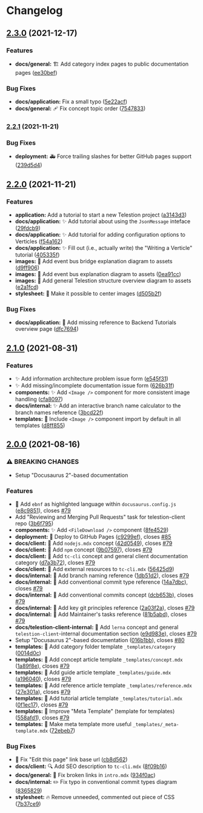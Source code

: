 # Changelog

## [2.3.0](https://www.github.com/wuespace/telestion-docs/compare/v2.2.1...v2.3.0) (2021-12-17)


### Features

* **docs/general:** :building_construction: Add category index pages to public documentation pages ([ee30bef](https://www.github.com/wuespace/telestion-docs/commit/ee30bef4b86c346a477b4bf6adc26d791afbbe73))


### Bug Fixes

* **docs/application:** Fix a small typo ([5e22acf](https://www.github.com/wuespace/telestion-docs/commit/5e22acf5006ec415b3729131c384741831bf298f))
* **docs/general:** :adhesive_bandage: Fix concept topic order ([7547833](https://www.github.com/wuespace/telestion-docs/commit/75478332a91ddcb2e810f63951edd8819f0f4bc9))

### [2.2.1](https://www.github.com/wuespace/telestion-docs/compare/v2.2.0...v2.2.1) (2021-11-21)


### Bug Fixes

* **deployment:** :ambulance: Force trailing slashes for better GitHub pages support ([239d5d4](https://www.github.com/wuespace/telestion-docs/commit/239d5d48b17b5555ecb8f872ffcd5b1047e1b820))

## [2.2.0](https://www.github.com/wuespace/telestion-docs/compare/v2.1.0...v2.2.0) (2021-11-21)


### Features

* **application:** Add a tutorial to start a new Telestion project ([a3143d3](https://www.github.com/wuespace/telestion-docs/commit/a3143d3e522519314fce45597c82e56e9f285b15))
* **docs/application:** :sparkles: Add tutorial about using the `JsonMessage` inteface ([29fdcb9](https://www.github.com/wuespace/telestion-docs/commit/29fdcb9ebf0a7dd69970a3db836ff85354af5a89))
* **docs/application:** :sparkles: Add tutorial for adding configuration options to Verticles ([f54a162](https://www.github.com/wuespace/telestion-docs/commit/f54a162a37c1c6f40deef9f11b9c23b202a25d6b))
* **docs/application:** :sparkles: Fill out (i.e., actually write) the "Writing a Verticle" tutorial ([405335f](https://www.github.com/wuespace/telestion-docs/commit/405335f75ef1a8c176b0f446326ed3cdd81485cd))
* **images:** :bento: Add event bus bridge explanation diagram to assets ([d9ff906](https://www.github.com/wuespace/telestion-docs/commit/d9ff906842ea82dd7937edb33f0333e803d5ecae))
* **images:** :bento: Add event bus explanation diagram to assets ([0ea91cc](https://www.github.com/wuespace/telestion-docs/commit/0ea91cce8d1588ddf0d659d1b3c66366c8de0864))
* **images:** :bento: Add general Telestion structure overview diagram to assets ([e2a1fcd](https://www.github.com/wuespace/telestion-docs/commit/e2a1fcdbe76c93cfd92fcd5df15e74c278eecbd3))
* **stylesheet:** :lipstick: Make it possible to center images ([d505b2f](https://www.github.com/wuespace/telestion-docs/commit/d505b2f7e67e8e0828e6cb85d6f361a0ca67ae59))


### Bug Fixes

* **docs/application:** :bug: Add missing reference to Backend Tutorials overview page ([dfc7694](https://www.github.com/wuespace/telestion-docs/commit/dfc76949a99ad1a6df9c82a85aaab3a568701531))

## [2.1.0](https://www.github.com/wuespace/telestion-docs/compare/v2.0.0...v2.1.0) (2021-08-31)


### Features

* :sparkles: Add information architecture problem issue form ([e545f31](https://www.github.com/wuespace/telestion-docs/commit/e545f31ce034360d33fbecc69e0705d30db0c1b6))
* :sparkles: Add missing/incomplete documentation issue form ([626b31f](https://www.github.com/wuespace/telestion-docs/commit/626b31f30f20d211095a147521152634fb618bb7))
* **components:** :sparkles: Add `<Image />` component for more consistent image handling ([cfa8097](https://www.github.com/wuespace/telestion-docs/commit/cfa8097d6aca18be85b563feda9e9000547290e0))
* **docs/internal:** :sparkles: Add an interactive branch name calculator to the branch names reference ([3bcd22f](https://www.github.com/wuespace/telestion-docs/commit/3bcd22f9fc191fa19404fdd6c87305e8ef456566))
* **templates:** :seedling: Include `<Image />` component import by default in all templates ([d8ff855](https://www.github.com/wuespace/telestion-docs/commit/d8ff855b450b7cb73bc0432247e89f029ba5f160))

## [2.0.0](https://www.github.com/wuespace/telestion-docs/compare/v1.3.0...v2.0.0) (2021-08-16)


### ⚠ BREAKING CHANGES

* Setup "Docusaurus 2"-based documentation

### Features

* :wrench: Add `ebnf` as highlighted language within `docusaurus.config.js` ([e8c9851](https://www.github.com/wuespace/telestion-docs/commit/e8c985128e141c7a9e7f3961db2ebaa33343aad8)), closes [#79](https://www.github.com/wuespace/telestion-docs/issues/79)
* Add "Reviewing and Merging Pull Requests" task for telestion-client repo ([3b6f795](https://www.github.com/wuespace/telestion-docs/commit/3b6f795d46f50837dea8c66df5d0c12f001ac7e7))
* **components:** :sparkles: Add `<FileDownload />` component ([8fe4529](https://www.github.com/wuespace/telestion-docs/commit/8fe4529a5ebd6449deb09aea45155f6e1433f6e4))
* **deployment:** :rocket: Deploy to GitHub Pages ([c9299ef](https://www.github.com/wuespace/telestion-docs/commit/c9299ef5a34563f30cfaf0ce5f713e826bed80fc)), closes [#85](https://www.github.com/wuespace/telestion-docs/issues/85)
* **docs/client:** :memo: Add `nodejs.mdx` concept ([42d0549](https://www.github.com/wuespace/telestion-docs/commit/42d05497eedc6e0744c1cd763500fe84b685e1d0)), closes [#79](https://www.github.com/wuespace/telestion-docs/issues/79)
* **docs/client:** :memo: Add `npm` concept ([9b07597](https://www.github.com/wuespace/telestion-docs/commit/9b075972897b10561054000ea4d2478455f87953)), closes [#79](https://www.github.com/wuespace/telestion-docs/issues/79)
* **docs/client:** :memo: Add `tc-cli` concept and general client documentation category ([d7a3b72](https://www.github.com/wuespace/telestion-docs/commit/d7a3b72f1e1bc56fedccdcbce4c357d9a4ef4aa4)), closes [#79](https://www.github.com/wuespace/telestion-docs/issues/79)
* **docs/client:** :memo: Add external resources to `tc-cli.mdx` ([56425d9](https://www.github.com/wuespace/telestion-docs/commit/56425d9e8ff5bfc174a2a8d5e3eeda933403dc2d))
* **docs/internal:** :memo: Add branch naming reference ([1db51d2](https://www.github.com/wuespace/telestion-docs/commit/1db51d2aae684ec589e98fa4d0c65c91f7e499f3)), closes [#79](https://www.github.com/wuespace/telestion-docs/issues/79)
* **docs/internal:** :memo: Add conventional commit type reference ([14a7dbc](https://www.github.com/wuespace/telestion-docs/commit/14a7dbc8770babfc95d405bf3030b4731b7dfe7a)), closes [#79](https://www.github.com/wuespace/telestion-docs/issues/79)
* **docs/internal:** :memo: Add conventional commits concept ([dcb653b](https://www.github.com/wuespace/telestion-docs/commit/dcb653b5f9cc301a7539502811fb988212616464)), closes [#79](https://www.github.com/wuespace/telestion-docs/issues/79)
* **docs/internal:** :memo: Add key git principles reference ([2a03f2a](https://www.github.com/wuespace/telestion-docs/commit/2a03f2ada0050d969d9ac317b48ef5dee343c10c)), closes [#79](https://www.github.com/wuespace/telestion-docs/issues/79)
* **docs/internal:** :memo: Add Maintainer's tasks reference ([81b5abd](https://www.github.com/wuespace/telestion-docs/commit/81b5abd82a008678036809fbcb7ec44f713d4529)), closes [#79](https://www.github.com/wuespace/telestion-docs/issues/79)
* **docs/telestion-client-internal:** :memo: Add `lerna` concept and general `telestion-client`-internal documentation section ([e9d983e](https://www.github.com/wuespace/telestion-docs/commit/e9d983e14f71d3691f2f0fb447e49965600a46d6)), closes [#79](https://www.github.com/wuespace/telestion-docs/issues/79)
* Setup "Docusaurus 2"-based documentation ([016b1bb](https://www.github.com/wuespace/telestion-docs/commit/016b1bb82f45e017e637be970fc4dc363ffb8177)), closes [#80](https://www.github.com/wuespace/telestion-docs/issues/80)
* **templates:** :seedling: Add category folder template `_templates/category` ([0014d0c](https://www.github.com/wuespace/telestion-docs/commit/0014d0cbc3f1945d4a611ddaacd78f1583346b35))
* **templates:** :seedling: Add concept article template `_templates/concept.mdx` ([1a89f8e](https://www.github.com/wuespace/telestion-docs/commit/1a89f8e4039847985f71617cd80e473b8ac86b7c)), closes [#79](https://www.github.com/wuespace/telestion-docs/issues/79)
* **templates:** :seedling: Add guide article template `_templates/guide.mdx` ([a196040](https://www.github.com/wuespace/telestion-docs/commit/a1960402d6abb08d9c7a4ecb5719768e968a4927)), closes [#79](https://www.github.com/wuespace/telestion-docs/issues/79)
* **templates:** :seedling: Add reference article template `_templates/reference.mdx` ([27e301a](https://www.github.com/wuespace/telestion-docs/commit/27e301a5c84b48bad31d93c3532176df9bacaa01)), closes [#79](https://www.github.com/wuespace/telestion-docs/issues/79)
* **templates:** :seedling: Add tutorial article template `_templates/tutorial.mdx` ([0f1ec17](https://www.github.com/wuespace/telestion-docs/commit/0f1ec17028b6380584becc83c504aecede82c562)), closes [#79](https://www.github.com/wuespace/telestion-docs/issues/79)
* **templates:** :seedling: Improve "Meta Template" (template for templates) ([558afd1](https://www.github.com/wuespace/telestion-docs/commit/558afd1b87a190cb0f69b32cb766e22bc9ea54f6)), closes [#79](https://www.github.com/wuespace/telestion-docs/issues/79)
* **templates:** :seedling: Make meta template more useful `_templates/_meta-template.mdx` ([72ebeb7](https://www.github.com/wuespace/telestion-docs/commit/72ebeb7720691e5f871b11bdb76b254355976650))


### Bug Fixes

* :wrench: Fix "Edit this page" link base url ([cb8d562](https://www.github.com/wuespace/telestion-docs/commit/cb8d5623c16432647c483747505a259f5c313bdf))
* **docs/client:** :mag: Add SEO description to `tc-cli.mdx` ([8f09b16](https://www.github.com/wuespace/telestion-docs/commit/8f09b16151c786361b252504c2f27dd2ff1f6bcb))
* **docs/general:** :bug: Fix broken links in `intro.mdx` ([934f0ac](https://www.github.com/wuespace/telestion-docs/commit/934f0acadae8be97c916e0d29ceee6cc05ca989c))
* **docs/internal:** :pencil2: Fix typo in conventional commit types diagram ([8365829](https://www.github.com/wuespace/telestion-docs/commit/836582996bd26e9f395977f2bf203c1c8a236561))
* **stylesheet:** :fire: Remove unneeded, commented out piece of CSS ([7b37ce9](https://www.github.com/wuespace/telestion-docs/commit/7b37ce97d7cd1c020ef9fe14cf9a6d345897aad6))
